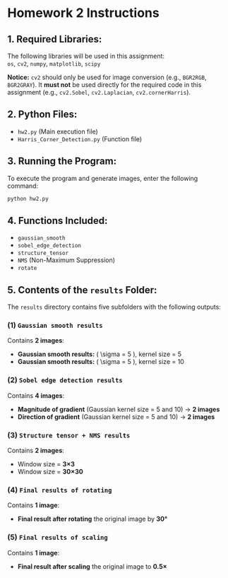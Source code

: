 # **Homework 2 Instructions**  

## **1. Required Libraries:**  
The following libraries will be used in this assignment:  
`os`, `cv2`, `numpy`, `matplotlib`, `scipy`  

**Notice:** `cv2` should only be used for image conversion (e.g., `BGR2RGB`, `BGR2GRAY`). It **must not** be used directly for the required code in this assignment (e.g., `cv2.Sobel`, `cv2.Laplacian`, `cv2.cornerHarris`).

## **2. Python Files:**  
- `hw2.py` (Main execution file)  
- `Harris_Corner_Detection.py` (Function file)  

## **3. Running the Program:**  
To execute the program and generate images, enter the following command:  
```bash
python hw2.py
```  

## **4. Functions Included:**  
- `gaussian_smooth`  
- `sobel_edge_detection`  
- `structure_tensor`  
- `NMS` (Non-Maximum Suppression)  
- `rotate`  

## **5. Contents of the `results` Folder:**  
The `results` directory contains five subfolders with the following outputs:  

### **(1) `Gaussian smooth results`**  
Contains **2 images**:  
- **Gaussian smooth results:** \( \sigma = 5 \), kernel size = 5  
- **Gaussian smooth results:** \( \sigma = 5 \), kernel size = 10  

### **(2) `Sobel edge detection results`**  
Contains **4 images**:  
- **Magnitude of gradient** (Gaussian kernel size = 5 and 10) → **2 images**  
- **Direction of gradient** (Gaussian kernel size = 5 and 10) → **2 images**  

### **(3) `Structure tensor + NMS results`**  
Contains **2 images**:  
- Window size = **3×3**  
- Window size = **30×30**  

### **(4) `Final results of rotating`**  
Contains **1 image**:  
- **Final result after rotating** the original image by **30°**  

### **(5) `Final results of scaling`**  
Contains **1 image**:  
- **Final result after scaling** the original image to **0.5×**  
